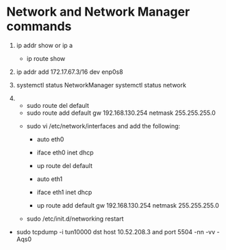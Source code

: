 # Network and Network Manager commands

1. ip addr show or  ip a
    - ip route show
    
2. ip addr add 172.17.67.3/16 dev enp0s8

3. systemctl status NetworkManager
    systemctl status network

4. <!-- To add a new default route -->
    - sudo route del default
    - sudo route add default gw 192.168.130.254 netmask 255.255.255.0
    <!-- To add a default route permanently -->
    - sudo vi /etc/network/interfaces and add the following:
        - auto eth0
        - iface eth0 inet dhcp
        - up route del default

        - auto eth1
        - iface eth1 inet dhcp
        - up route add default gw 192.168.130.254 netmask 255.255.255.0

    - sudo /etc/init.d/networking restart


<!-- Using tcpdump -->
- sudo tcpdump -i tun10000 dst host 10.52.208.3 and port 5504 -nn -vv -Aqs0
   



